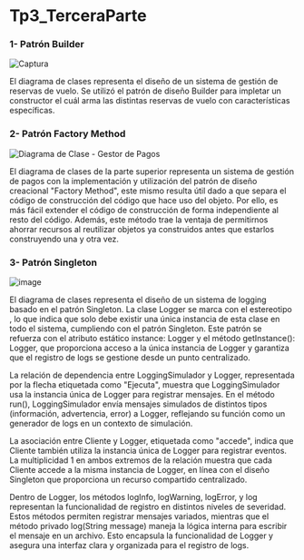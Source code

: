 # Tp3_TerceraParte
### 1- Patrón Builder


![Captura](https://github.com/user-attachments/assets/27d26d29-999d-4aed-9413-07160d8e40e8)


El diagrama de clases representa el diseño de un sistema de gestión de reservas de vuelo. Se utilizó el patrón de diseño Builder para impletar un constructor el cuál arma las distintas reservas de vuelo con características específicas.


### 2- Patrón Factory Method

![Diagrama de Clase - Gestor de Pagos](https://github.com/user-attachments/assets/4f61c129-81ee-4d51-8287-6ed9ba66abf1)

El diagrama de clases de la parte superior representa un sistema de gestión de pagos con la implementación y utilización del patrón de diseño creacional "Factory Method", este mismo resulta útil dado a que separa el código de construcción del código que hace uso del objeto. Por ello, es más fácil extender el código de construcción de forma independiente al resto del código. Además, este método trae la ventaja de permitirnos ahorrar recursos al reutilizar objetos ya construidos antes que estarlos construyendo una y otra vez.

### 3- Patrón Singleton


![image](https://github.com/user-attachments/assets/2421f4f3-bc00-4dda-abd4-a064d3cccb67)

El diagrama de clases representa el diseño de un sistema de logging basado en el patrón Singleton. La clase Logger se marca con el estereotipo <Singleton>, lo que indica que solo debe existir una única instancia de esta clase en todo el sistema, cumpliendo con el patrón Singleton. Este patrón se refuerza con el atributo estático instance: Logger y el método getInstance(): Logger, que proporciona acceso a la única instancia de Logger y garantiza que el registro de logs se gestione desde un punto centralizado.

La relación de dependencia entre LoggingSimulador y Logger, representada por la flecha etiquetada como "Ejecuta", muestra que LoggingSimulador usa la instancia única de Logger para registrar mensajes. En el método run(), LoggingSimulador envía mensajes simulados de distintos tipos (información, advertencia, error) a Logger, reflejando su función como un generador de logs en un contexto de simulación.

La asociación entre Cliente y Logger, etiquetada como "accede", indica que Cliente también utiliza la instancia única de Logger para registrar eventos. La multiplicidad 1 en ambos extremos de la relación muestra que cada Cliente accede a la misma instancia de Logger, en línea con el diseño Singleton que proporciona un recurso compartido centralizado.

Dentro de Logger, los métodos logInfo, logWarning, logError, y log representan la funcionalidad de registro en distintos niveles de severidad. Estos métodos permiten registrar mensajes variados, mientras que el método privado log(String message) maneja la lógica interna para escribir el mensaje en un archivo. Esto encapsula la funcionalidad de Logger y asegura una interfaz clara y organizada para el registro de logs.
